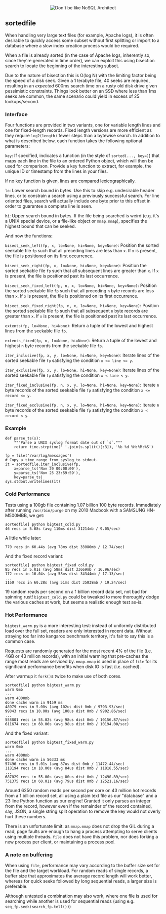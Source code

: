 
<div style="text-align: center">
<img title="Don't be like NoSQL Architect" src="http://i.imgur.com/NdQHm.jpg">
</div>


## sortedfile

When handling very large text files (for example, Apache logs), it is often
desirable to quickly access some subset without first splitting or import to a
database where a slow index creation process would be required.

When a file is already sorted (in the case of Apache logs, inherently so, since
they're generated in time order), we can exploit this using bisection search to
locate the beginning of the interesting subset.

Due to the nature of bisection this is O(log N) with the limiting factor being
the speed of a disk seek. Given a 1 terabyte file, 40 seeks are required,
resulting in an *expected* 600ms search time on a rusty old disk drive given
pessimistic constraints. Things look better on an SSD where less than 1ms seeks
are common, the same scenario could yield in excess of 25 lookups/second.


### Interface

Four functions are provided in two variants, one for variable length lines and
one for fixed-length records. Fixed length versions are more efficient as they
require ``log2(length)`` fewer steps than a bytewise search. In addition to
what is described below, each function takes the following optional parameters:

``key``:
  If specified, indicates a function (in the style of ``sorted(..., key=)``)
  that maps each line in the file to an ordered Python object, which will then
  be used for comparison. Provide a key function to extract, for example, the
  unique ID or timestamp from the lines in your files.

  If no key function is given, lines are compared lexicographically.

``lo``:
  Lower search bound in bytes. Use this to skip e.g. undesirable header lines,
  or to constrain a search using a previously successful search. For line
  oriented files, search will actually include one byte prior to this offset
  in order to guarantee a complete line is seen.

``hi``:
  Upper search bound in bytes. If the file being searched is weird (e.g. it's a
  UNIX special device, or a file-like object or ``mmap.mmap``), specifies the
  highest bound that can be seeked.

And now the functions:

``bisect_seek_left(fp, x, lo=None, hi=None, key=None)``:
  Position the sorted seekable file ``fp`` such that all preceding lines are
  less than ``x``. If ``x`` is present, the file is positioned on its first
  occurrence.

``bisect_seek_right(fp, x, lo=None, hi=None, key=None)``:
  Position the sorted seekable file ``fp`` such that all subsequent lines are
  greater than ``x``. If ``x`` is present, the file is positioned past its last
  occurrence.

``bisect_seek_fixed_left(fp, n, x, lo=None, hi=None, key=None)``:
  Position the sorted seekable file ``fp`` such that all preceding ``n`` byte
  records are less than ``x``. If ``x`` is present, the file is positioned on
  its first occurrence.

``bisect_seek_fixed_right(fp, n, x, lo=None, hi=None, key=None)``:
  Position the sorted seekable file ``fp`` such that all subsequent ``n`` byte
  records are greater than ``x``. If ``x`` is present, the file is positioned
  past its last occurrence.

``extents(fp, lo=None, hi=None)``:
    Return a tuple of the lowest and highest lines from the seekable file
    ``fp``.

``extents_fixed(fp, n, lo=None, hi=None)``:
    Return a tuple of the lowest and highest `n` byte records from the seekable
    file `fp`.

``iter_inclusive(fp, x, y, lo=None, hi=None, key=None)``:
  Iterate lines of the sorted seekable file ``fp`` satisfying the condition
  ``x <= line <= y``.

``iter_exclusive(fp, x, y, lo=None, hi=None, key=None)``:
  Iterate lines of the sorted seekable file `fp` satisfying the condition
  ``x < line < y``.

``iter_fixed_inclusive(fp, n, x, y, lo=None, hi=None, key=None)``:
  Iterate ``n`` byte records of the sorted seekable file ``fp`` satisfying the
  condition ``x <= record <= y``.

``iter_fixed_exclusive(fp, n, x, y, lo=None, hi=None, key=None)``:
  Iterate ``n`` byte records of the sorted seekable file ``fp`` satisfying the
  condition ``x < record < y``.


### Example

    def parse_ts(s):
        """Parse a UNIX syslog format date out of `s`."""
        return time.strptime(' '.join(s.split()[:3]), '%b %d %H:%M:%S')

    fp = file('/var/log/messages')
    # Copy a time range from syslog to stdout.
    it = sortedfile.iter_inclusive(fp,
        x=parse_ts('Nov 20 00:00:00'),
        y=parse_ts('Nov 25 23:59:59'),
        key=parse_ts)
    sys.stdout.writelines(it)


### Cold Performance

Tests using a 100gb file containing 1.07 billion 100 byte records. Immediately
after running ``/usr/bin/purge`` on my 2010 Macbook with a SAMSUNG HN-M500MBB,
we get:

    sortedfile] python bigtest_cold.py 
    46 recs in 5.08s (avg 110ms dist 31214mb / 9.05/sec)

A little while later:

    770 recs in 60.44s (avg 78ms dist 33080mb / 12.74/sec)

And the fixed record variant:

    sortedfile] python bigtest_fixed_cold.py 
    85 recs in 5.01s (avg 58ms dist 33669mb / 16.96/sec)
    172 recs in 10.04s (avg 58ms dist 34344mb / 17.13/sec)
    ...
    1160 recs in 60.28s (avg 51ms dist 35038mb / 19.24/sec)

19 random reads per second on a 1 billion record data set, not bad for spinning
rust! ``bigtest_cold.py`` could be tweaked to more thoroughly dodge the various
caches at work, but seems a realistic enough test as-is.


### Hot Performance

``bigtest_warm.py`` is a more interesting test: instead of uniformly
distributed load over the full set, readers are only interested in recent data.
Without straying too far into kangaroo benchmark territory, it's fair to say
this is a common case.

Requests are randomly generated for the most recent 4% of the file (i.e. 4GB or
43 million records), with an initial warming that pre-caches the range most
reads are serviced by. ``mmap.mmap`` is used in place of ``file`` for its
significant performance benefits when disk IO is fast (i.e. cached).

After warmup it ``fork()``s twice to make use of both cores.

    sortedfile] python bigtest_warm.py 
    warm 0mb
    ...
    warm 4000mb
    done cache warm in 9159 ms
    48979 recs in 5.00s (avg 102us dist 0mb / 9793.93/sec)
    99043 recs in 10.00s (avg 100us dist 0mb / 9902.86/sec)
    ...
    558801 recs in 55.02s (avg 98us dist 0mb / 10156.87/sec)
    611674 recs in 60.00s (avg 98us dist 0mb / 10194.00/sec)

And the fixed variant:

    sortedfile] python bigtest_fixed_warm.py 
    warm 0mb
    ...
    warm 4000mb
    done cache warm in 56333 ms
    57496 recs in 5.01s (avg 87us dist 0mb / 11472.44/sec)
    118194 recs in 10.00s (avg 84us dist 0mb / 11818.55/sec)
    ...
    687029 recs in 55.00s (avg 80us dist 0mb / 12490.89/sec)
    751375 recs in 60.01s (avg 79us dist 0mb / 12521.16/sec)

Around 6250 random reads per second per core on 43 million hot records from a 1
billion record set, all using a plain text file as our "database" and a 23 line
Python function as our engine! Granted it only parses an integer from the
record, however even if the remainder of the record contained, say, JSON, a
single string split operation to remove the key would not overly hurt these
numbers.

There is an unfortunate limit: as ``mmap.mmap`` does not drop the GIL during a
read, page faults are enough to hang a process attempting to serve clients
using multiple threads. ``file`` does not have this problem, nor does forking a
new process per client, or maintaining a process pool.


### A note on buffering

When using ``file``, performance may vary according to the buffer size set for
the file and the target workload. For random reads of single records, a buffer
size that approximates the average record length will work better, whereas for
quick seeks followed by long sequential reads, a larger size is preferable.

Although untested a combination may also work, where one file is used for
searching while another is used for sequential reads (using e.g.
``seq_fp.seek(search_fp.tell())``)
